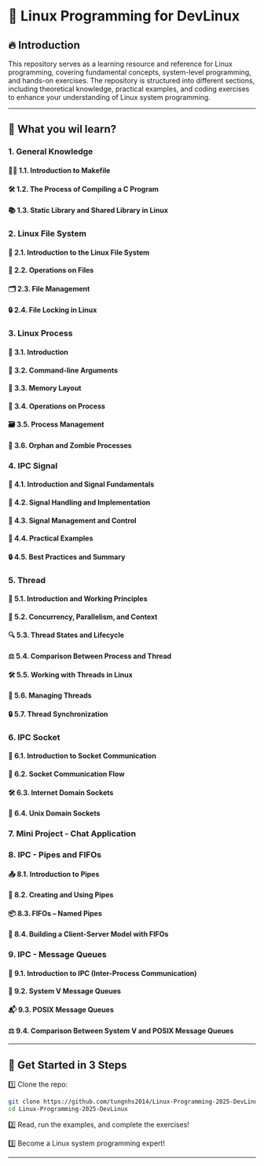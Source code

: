 # 🚀 Linux Programming for DevLinux

## 🔥 Introduction
This repository serves as a learning resource and reference for Linux programming, covering fundamental concepts, system-level programming, and hands-on exercises. The repository is structured into different sections, including theoretical knowledge, practical examples, and coding exercises to enhance your understanding of Linux system programming.

---

## 🎯 What you wil learn?
### 1. General Knowledge
#### 🧑‍💻 1.1. Introduction to Makefile
#### 🛠️ 1.2. The Process of Compiling a C Program
#### 📚 1.3. Static Library and Shared Library in Linux

### 2. Linux File System
#### 🏁 2.1. Introduction to the Linux File System
#### 📂 2.2. Operations on Files
#### 🗂️ 2.3. File Management
#### 🔒 2.4. File Locking in Linux

### 3. Linux Process
#### 🚀 3.1. Introduction
#### 📝 3.2. Command-line Arguments
#### 🧠 3.3. Memory Layout
#### 🔧 3.4. Operations on Process
#### 🗃️ 3.5. Process Management
#### 👻 3.6. Orphan and Zombie Processes

### 4. IPC Signal
#### 🚦 4.1. Introduction and Signal Fundamentals
#### 🛑 4.2. Signal Handling and Implementation
#### 🔑 4.3. Signal Management and Control
#### 📡 4.4. Practical Examples
#### 🔒 4.5. Best Practices and Summary

### 5. Thread
#### 🌟 5.1. Introduction and Working Principles
#### 🔄 5.2. Concurrency, Parallelism, and Context
#### 🔍 5.3. Thread States and Lifecycle
#### ⚖️ 5.4. Comparison Between Process and Thread
#### 🛠️ 5.5. Working with Threads in Linux
#### 🔧 5.6. Managing Threads
#### 🔒 5.7. Thread Synchronization

### 6. IPC Socket
#### 🚀 6.1. Introduction to Socket Communication
#### 🔄 6.2. Socket Communication Flow
#### 🛠️ 6.3. Internet Domain Sockets
#### 🔧 6.4. Unix Domain Sockets

### 7. Mini Project - Chat Application

### 8. IPC - Pipes and FIFOs
#### 📤 8.1. Introduction to Pipes
#### 🧵 8.2. Creating and Using Pipes
#### 📦 8.3. FIFOs – Named Pipes
#### 🧩 8.4. Building a Client-Server Model with FIFOs

### 9. IPC - Message Queues
#### 💬 9.1. Introduction to IPC (Inter-Process Communication)
#### 📨 9.2. System V Message Queues
#### 📬 9.3. POSIX Message Queues
#### ⚖️ 9.4. Comparison Between System V and POSIX Message Queues
--- 

## 🚀 Get Started in 3 Steps  
1️⃣ Clone the repo:  
```bash
git clone https://github.com/tungnhs2014/Linux-Programming-2025-DevLinux.git
cd Linux-Programming-2025-DevLinux
```

2️⃣ Read, run the examples, and complete the exercises!

3️⃣ Become a Linux system programming expert!

---



